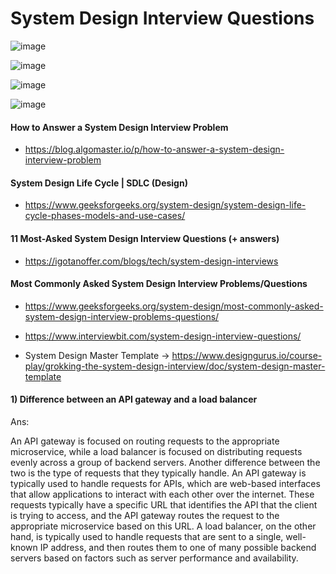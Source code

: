# System Design Interview Questions

![image](https://github.com/user-attachments/assets/f1aebc11-289e-4343-b6cf-a24abc1348e1)

![image](https://github.com/user-attachments/assets/5425063a-f055-4d59-a866-4063f211d795)

![image](https://github.com/user-attachments/assets/bb7ad926-4df6-44c3-8728-80adf9eca5d4)

![image](https://github.com/user-attachments/assets/dc9955ef-1e55-4369-ac3c-265f5898cc03)

#### How to Answer a System Design Interview Problem
* https://blog.algomaster.io/p/how-to-answer-a-system-design-interview-problem

#### System Design Life Cycle | SDLC (Design)
*  https://www.geeksforgeeks.org/system-design/system-design-life-cycle-phases-models-and-use-cases/

#### 11 Most-Asked System Design Interview Questions (+ answers)
* https://igotanoffer.com/blogs/tech/system-design-interviews
#### Most Commonly Asked System Design Interview Problems/Questions  
* https://www.geeksforgeeks.org/system-design/most-commonly-asked-system-design-interview-problems-questions/
* https://www.interviewbit.com/system-design-interview-questions/



* System Design Master Template -> https://www.designgurus.io/course-play/grokking-the-system-design-interview/doc/system-design-master-template

  
#### 1) Difference between an API gateway and a load balancer
Ans:

An API gateway is focused on routing requests to the appropriate microservice, while a load balancer is focused on distributing requests evenly across a group of backend servers.
Another difference between the two is the type of requests that they typically handle. An API gateway is typically used to handle requests for APIs, which are web-based interfaces that allow applications to interact with each other over the internet. These requests typically have a specific URL that identifies the API that the client is trying to access, and the API gateway routes the request to the appropriate microservice based on this URL. A load balancer, on the other hand, is typically used to handle requests that are sent to a single, well-known IP address, and then routes them to one of many possible backend servers based on factors such as server performance and availability.

